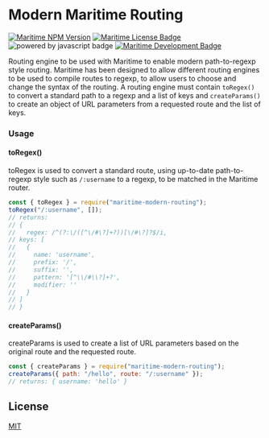 # Modern Maritime Routing

[![Maritime NPM Version](https://img.shields.io/npm/v/maritime-modern-routing?color=blue)](https://npmjs.org/package/maritime-modern-routing)
[![Maritime License Badge](https://img.shields.io/badge/license-MIT-blue)](LICENSE)
![powered by javascript badge](https://img.shields.io/badge/powered%20by-javascript-red)
[![Maritime Development Badge](https://img.shields.io/badge/engine%20for-maritime-brightgreen)](https://github.com/t0mgithub/maritime)

Routing engine to be used with Maritime to enable modern path-to-regexp style routing. Maritime has been designed to allow different routing engines to be used to compile routes to regexp, to allow users to choose and change the syntax of the routing. A routing engine must contain `toRegex()` to convert a standard path to a regexp and a list of keys and `createParams()` to create an object of URL parameters from a requested route and the list of keys.

### Usage

#### toRegex()

toRegex is used to convert a standard route, using up-to-date path-to-regexp style such as `/:username` to a regexp, to be matched in the Maritime router.

```js
const { toRegex } = require("maritime-modern-routing");
toRegex("/:username", []);
// returns:
// {
//   regex: /^(?:\/([^\/#\?]+?))[\/#\?]?$/i,
// keys: [
//   {
//     name: 'username',
//     prefix: '/',
//     suffix: '',
//     pattern: '[^\\/#\\?]+?',
//     modifier: ''
//   }
// ]
// }
```

#### createParams()

createParams is used to create a list of URL parameters based on the original route and the requested route.

```js
const { createParams } = require("maritime-modern-routing");
createParams({ path: "/hello", route: "/:username" });
// returns: { username: 'hello' }
```

## License

[MIT](LICENSE)
